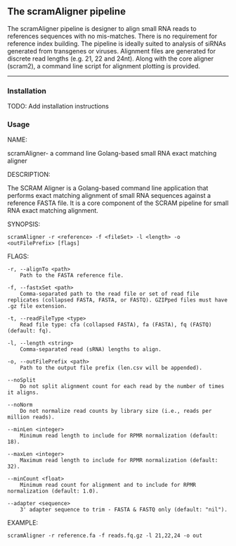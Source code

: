 ## The scramAligner pipeline

The scramAligner pipeline is designer to align small RNA reads to references sequences with no mis-matches.  There is no requirement for reference index building.  The pipeline is ideally suited to analysis of siRNAs generated from transgenes or viruses.  Alignment files are generated for discrete read lengths (e.g. 21, 22 and 24nt).  Along with the core aligner (scram2), a command line script for alignment plotting is provided.  

----

### Installation

TODO: Add installation instructions

### Usage

NAME:

scramAligner- a command line Golang-based small RNA exact matching aligner


DESCRIPTION:

The SCRAM Aligner is a Golang-based command line application that performs exact matching alignment of small RNA sequences against a reference FASTA file. It is a core component of the SCRAM pipeline for small RNA exact matching alignment.


SYNOPSIS:
```
scramAligner -r <reference> -f <fileSet> -l <length> -o <outFilePrefix> [flags]
```

FLAGS:

```
-r, --alignTo <path>
    Path to the FASTA reference file.

-f, --fastxSet <path>
    Comma-separated path to the read file or set of read file replicates (collapsed FASTA, FASTA, or FASTQ). GZIPped files must have .gz file extension.

-t, --readFileType <type>
    Read file type: cfa (collapsed FASTA), fa (FASTA), fq (FASTQ) (default: fq).

-l, --length <string>
    Comma-separated read (sRNA) lengths to align.

-o, --outFilePrefix <path>
    Path to the output file prefix (len.csv will be appended).

--noSplit
    Do not split alignment count for each read by the number of times it aligns.

--noNorm
    Do not normalize read counts by library size (i.e., reads per million reads).

--minLen <integer>
    Minimum read length to include for RPMR normalization (default: 18).

--maxLen <integer>
    Maximum read length to include for RPMR normalization (default: 32).

--minCount <float>
    Minimum read count for alignment and to include for RPMR normalization (default: 1.0).

--adapter <sequence>
    3' adapter sequence to trim - FASTA & FASTQ only (default: "nil").
```

EXAMPLE:
```
scramAligner -r reference.fa -f reads.fq.gz -l 21,22,24 -o out
```


